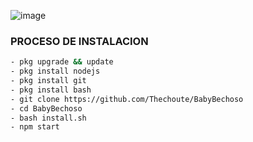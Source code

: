 ![image](https://user-images.githubusercontent.com/82709682/139194239-a18772ed-fd7e-4eda-b9fe-1afb1e02fe2b.png)

### PROCESO DE INSTALACION
```bash
- pkg upgrade && update
- pkg install nodejs
- pkg install git
- pkg install bash
- git clone https://github.com/Thechoute/BabyBechoso
- cd BabyBechoso
- bash install.sh
- npm start
```
